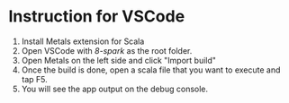 # Instruction for VSCode

1. Install Metals extension for Scala
2. Open VSCode with *8-spark* as the root folder.
3. Open Metals on the left side and click "Import build"
4. Once the build is done, open a scala file that you want to execute and tap F5.
5. You will see the app output on the debug console.